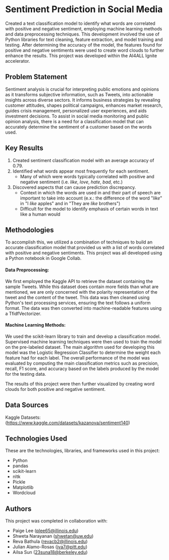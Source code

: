 # Sentiment Prediction in Social Media

Created a text classification model to identify what words are correlated with positive and negative sentiment, employing machine learning methods and data preprocessing techniques. This development involved the use of Python libraries for text cleaning, feature extraction, and model training and testing. After determining the accuracy of the model, the features found for positive and negative sentiments were used to create word clouds to further enhance the results. This project was developed within the AI4ALL Ignite accelerator.


## Problem Statement <!--- do not change this line -->

Sentiment analysis is crucial for interpreting public emotions and opinions as it transforms subjective information, such as Tweets, into actionable insights across diverse sectors. It informs business strategies by revealing customer attitudes, shapes political campaigns, enhances market research, guides crisis management, personalized user experiences, and aids investment decisions. To assist in social media monitoring and public opinion analysis, there is a need for a classification model that can accurately determine the sentiment of a customer based on the words used.

## Key Results <!--- do not change this line -->

1. Created sentiment classification model with an average accuracy of 0.79.
2. Identified what words appear most frequently for each sentiment.
      - Many of which were words typically correlated with positive and negative sentiment (i.e. *like*, *love*, *hate*, *bad*, etc.)
3. Discovered aspects that can cause prediction discrepancy.
   - Context in which the words are used in and their part of speech are important to take into account (e.x.: the difference of the word "*like*" in "I *like* apples" and in "They are *like* brothers")
   - Difficult for the model to identify emphasis of certain words in text like a human would

## Methodologies <!--- do not change this line -->

To accomplish this, we utilized a combination of techniques to build an accurate classification model that provided us with a list of words correlated with positive and negative sentiments. This project was all developed using a Python notebook in Google Collab.

#### Data Preprocessing:

We first employed the Kaggle API to retrieve the dataset containing the sample Tweets. While this dataset does contain more fields than what are mentioned, we are only concerned with the polarity representation of the tweet and the content of the tweet. This data was then cleaned using Python's text processing services, ensuring the text follows a uniform format. The data was then converted into machine-readable features using a TfidfVectorizer.

#### Machine Learning Methods:

We used the scikit-learn library to train and develop a classification model. Supervised machine learning techniques were then used to train the model on the pre-labeled dataset. The main algorithm used for developing this model was the Logistic Regression Classifier to determine the weight each feature had for each label. The overall performance of the model was evaluated by computing the main classification metrics such as precision, recall, F1 score, and accuracy based on the labels produced by the model for the testing data.

The results of this project were then further visualized by creating word clouds for both positive and negative sentiment.

## Data Sources <!--- do not change this line -->

Kaggle Datasets: (https://www.kaggle.com/datasets/kazanova/sentiment140)

## Technologies Used <!--- do not change this line -->

These are the technologies, libraries, and frameworks used in this project:
- Python
- pandas
- scikit-learn
- nltk
- Pickle
- Matplotlib
- Wordcloud

## Authors <!--- do not change this line -->

This project was completed in collaboration with:
- Paige Lee ([plee65@illinois.edu](mailto:plee65@illinois.edu))
- Shweta Narayanan ([shwetan@uw.edu](mailto:shwetan@uw.edu))
- Reva Bathula ([revacb2@illinois.edu](mailto:revacb2@illinois.edu))
- Julian Alamo-Rosas ([jva7@pitt.edu](mailto:jva7@pitt.edu))
- Ailsa Sun ([23suna18@berkeley.edu](mailto:23suna18@berkeley.edu))
  
